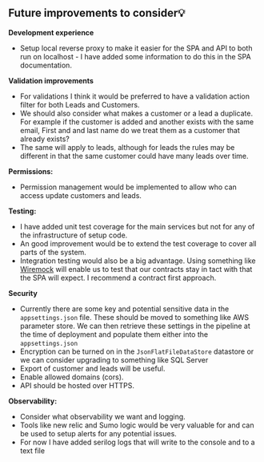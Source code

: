 ## Future improvements to consider💡

**Development experience**
- Setup local reverse proxy to make it easier for the SPA and API to both run on localhost - I have added some information to do this in the SPA documentation.

**Validation improvements**

- For validations I think it would be preferred to have a validation action filter for both Leads and Customers.
- We should also consider what makes a customer or a lead a duplicate.  For example if the customer is added and another exists with the same email, First and and last name do we treat them as a customer that already exists?
- The same will apply to leads, although for leads the rules may be different in that the same customer could have many leads over time.

**Permissions:**

- Permission management would be implemented to allow who can access update customers and leads.

**Testing:**

- I have added unit test coverage for the main services but not for any of the infrastructure of setup code.
- An good improvement would be to extend the test coverage to cover all parts of the system.
- Integration testing would also be a big advantage.  Using something like [Wiremock](https://github.com/WireMock-Net/WireMock.Net) will enable us to test that our contracts stay in tact with that the SPA will expect. I recommend a contract first approach.

**Security**

- Currently there are some key and potential sensitive data in the `appsettings.json` file.  These should be moved to something like AWS parameter store.  We can then retrieve these settings in the pipeline at the time of deployment and populate them either into the `appsettings.json`
- Encryption can be turned on in the `JsonFlatFileDataStore` datastore or we can consider upgrading to something like SQL Server
- Export of customer and leads will be useful.
- Enable allowed domains (cors).
- API should be hosted over HTTPS.

**Observability:**

- Consider what observability we want and logging.
- Tools like new relic and Sumo logic would be very valuable for and can be used to setup alerts for any potential issues.
- For now I have added serilog logs that will write to the console and to a text file